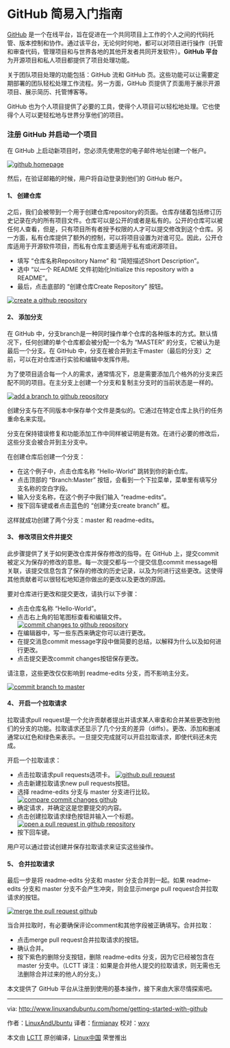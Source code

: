 # GitHub 简易入门指南

[GitHub](https://github.com/) 是一个在线平台，旨在促进在一个共同项目上工作的个人之间的代码托管、版本控制和协作。通过该平台，无论何时何地，都可以对项目进行操作（托管和审查代码，管理项目和与世界各地的其他开发者共同开发软件）。**GitHub 平台**为开源项目和私人项目都提供了项目处理功能。

关于团队项目处理的功能包括：GitHub 流和 GitHub 页。这些功能可以让需要定期部署的团队轻松处理工作流程。另一方面，GitHub 页提供了页面用于展示开源项目、展示简历、托管博客等。

GitHub 也为个人项目提供了必要的工具，使得个人项目可以轻松地处理。它也使得个人可以更轻松地与世界分享他们的项目。

### 注册 GitHub 并启动一个项目

在 GitHub 上启动新项目时，您必须先使用您的电子邮件地址创建一个帐户。

[![github homepage](https://dn-linuxcn.qbox.me/data/attachment/album/201708/28/054322r2ped9pevvkkpjyu.jpg)](http://www.linuxandubuntu.com/uploads/2/1/1/5/21152474/github-homepage_orig.jpg)

然后，在验证邮箱的时候，用户将自动登录到他们的 GitHub 帐户。

#### 1、 创建仓库

之后，我们会被带到一个用于创建仓库repository的页面。仓库存储着包括修订历史记录在内的所有项目文件。仓库可以是公开的或者是私有的。公开的仓库可以被任何人查看，但是，只有项目所有者授予权限的人才可以提交修改到这个仓库。另一方面，私有仓库提供了额外的控制，可以将项目设置为对谁可见。因此，公开仓库适用于开源软件项目，而私有仓库主要适用于私有或闭源项目。

- 填写 “仓库名称Repository Name” 和 “简短描述Short Description”。
- 选中 “以一个 README 文件初始化Initialize this repository with a README”。
- 最后，点击底部的 “创建仓库Create Repository” 按钮。

[![create a github repository](https://dn-linuxcn.qbox.me/data/attachment/album/201708/28/054323d6eigiy6ffai6g0w.jpg)](http://www.linuxandubuntu.com/uploads/2/1/1/5/21152474/create-a-github-repository_orig.jpg)

#### 2、 添加分支

在 GitHub 中，分支branch是一种同时操作单个仓库的各种版本的方式。默认情况下，任何创建的单个仓库都会被分配一个名为 “MASTER” 的分支，它被认为是最后一个分支。在 GitHub 中，分支在被合并到主干master（最后的分支）之前，可以在对仓库进行实验和编辑中发挥作用。

为了使项目适合每一个人的需求，通常情况下，总是需要添加几个格外的分支来匹配不同的项目。在主分支上创建一个分支和复制主分支时的当前状态是一样的。

[![add a branch to github repository](https://dn-linuxcn.qbox.me/data/attachment/album/201708/28/054323bwmwtptxa8smtisu.jpg)](http://www.linuxandubuntu.com/uploads/2/1/1/5/21152474/add-a-branch-to-github-repository_orig.jpg)

创建分支与在不同版本中保存单个文件是类似的。它通过在特定仓库上执行的任务重命名来实现。

分支在保持错误修复和功能添加工作中同样被证明是有效。在进行必要的修改后，这些分支会被合并到主分支中。

在创建仓库后创建一个分支：

- 在这个例子中，点击仓库名称 “Hello-World” 跳转到你的新仓库。
- 点击顶部的 “Branch:Master” 按钮，会看到一个下拉菜单，菜单里有填写分支名称的空白字段。
- 输入分支名称，在这个例子中我们输入 “readme-edits“。
- 按下回车键或者点击蓝色的 “创建分支create branch” 框。

这样就成功创建了两个分支：master 和 readme-edits。

#### 3、 修改项目文件并提交

此步骤提供了关于如何更改仓库并保存修改的指导。在 GitHub 上，提交commit被定义为保存的修改的意思。每一次提交都与一个提交信息commit message相关联，该提交信息包含了保存的修改的历史记录，以及为何进行这些更改。这使得其他贡献者可以很轻松地知道你做出的更改以及更改的原因。

要对仓库进行更改和提交更改，请执行以下步骤：

- 点击仓库名称 “Hello-World”。
- 点击右上角的铅笔图标查看和编辑文件。 [![commit changes to github repository](https://dn-linuxcn.qbox.me/data/attachment/album/201708/28/054324dkbe3epvtk3hg9ve.jpg)](http://www.linuxandubuntu.com/uploads/2/1/1/5/21152474/commit-changes-to-github-repository_orig.jpg)
- 在编辑器中，写一些东西来确定你可以进行更改。
- 在提交消息commit message字段中做简要的总结，以解释为什么以及如何进行更改。
- 点击提交更改commit changes按钮保存更改。

请注意，这些更改仅仅影响到 readme-edits 分支，而不影响主分支。

[![commit branch to master](https://dn-linuxcn.qbox.me/data/attachment/album/201708/28/054325dkj2ngmpc0lnn2cm.jpg)](http://www.linuxandubuntu.com/uploads/2/1/1/5/21152474/commit-branch-to-master_orig.jpg)

#### 4、 开启一个拉取请求

拉取请求pull request是一个允许贡献者提出并请求某人审查和合并某些更改到他们的分支的功能。拉取请求还显示了几个分支的差异（diffs）。更改、添加和删减通常以红色和绿色来表示。一旦提交完成就可以开启拉取请求，即使代码还未完成。

开启一个拉取请求：

- 点击拉取请求pull requests选项卡。 [![github pull request](https://dn-linuxcn.qbox.me/data/attachment/album/201708/28/054326lka46l74acs44acz.jpg)](http://www.linuxandubuntu.com/uploads/2/1/1/5/21152474/github-pull-request_orig.jpg)
- 点击新建拉取请求new pull requests按钮。
- 选择 readme-edits 分支与 master 分支进行比较。 [![compare commit changes github](https://dn-linuxcn.qbox.me/data/attachment/album/201708/28/054327mctb3tz34fca18a1.jpg)](http://www.linuxandubuntu.com/uploads/2/1/1/5/21152474/compare-commit-changes-github_orig.jpg)
- 确定请求，并确定这是您要提交的内容。
- 点击创建拉取请求绿色按钮并输入一个标题。 [![open a pull request in github repository](https://dn-linuxcn.qbox.me/data/attachment/album/201708/28/054327n7zv93009wkqzvv2.jpg)](http://www.linuxandubuntu.com/uploads/2/1/1/5/21152474/open-a-pull-request-in-github-repository_orig.jpg)
- 按下回车键。

用户可以通过尝试创建并保存拉取请求来证实这些操作。

#### 5、 合并拉取请求

最后一步是将 readme-edits 分支和 master 分支合并到一起。如果 readme-edits 分支和 master 分支不会产生冲突，则会显示merge pull request合并拉取请求的按钮。

[![merge the pull request github](https://dn-linuxcn.qbox.me/data/attachment/album/201708/28/054328skefh6288kb8et8h.jpg)](http://www.linuxandubuntu.com/uploads/2/1/1/5/21152474/merge-the-pull-request-github_orig.jpg)

当合并拉取时，有必要确保评论comment和其他字段被正确填写。合并拉取：

- 点击merge pull request合并拉取请求的按钮。
- 确认合并。
- 按下紫色的删除分支按钮，删除 readme-edits 分支，因为它已经被包含在 master 分支中。（LCTT 译注：如果是合并他人提交的拉取请求，则无需也无法删除合并过来的他人的分支。）

本文提供了 GitHub 平台从注册到使用的基本操作，接下来由大家尽情探索吧。

------

via: <http://www.linuxandubuntu.com/home/getting-started-with-github>

作者：[LinuxAndUbuntu](http://www.linuxandubuntu.com/) 译者：[firmianay](https://github.com/firmianay) 校对：[wxy](https://github.com/wxy)

本文由 [LCTT](https://github.com/LCTT/TranslateProject) 原创编译，[Linux中国](https://linux.cn/) 荣誉推出